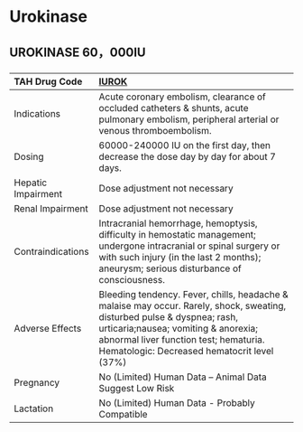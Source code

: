 # Urokinase

## UROKINASE 60，000IU

##### 

| TAH Drug Code      | [IUROK](https://www.tahsda.org.tw/drugs/hissearch.php?drug_code=IUROK)                                                                                                                                                                                  |
|:-------------------|:--------------------------------------------------------------------------------------------------------------------------------------------------------------------------------------------------------------------------------------------------------|
| Indications        | Acute coronary embolism, clearance of occluded catheters & shunts, acute pulmonary embolism, peripheral arterial or venous thromboembolism.                                                                                                             |
| Dosing             | 60000-240000 IU on the first day, then decrease the dose day by day for about 7 days.                                                                                                                                                                   |
| Hepatic Impairment | Dose adjustment not necessary                                                                                                                                                                                                                           |
| Renal Impairment   | Dose adjustment not necessary                                                                                                                                                                                                                           |
| Contraindications  | Intracranial hemorrhage, hemoptysis, difficulty in hemostatic management; undergone intracranial or spinal surgery or with such injury (in the last 2 months); aneurysm; serious disturbance of consciousness.                                          |
| Adverse Effects    | Bleeding tendency. Fever, chills, headache & malaise may occur. Rarely, shock, sweating, disturbed pulse & dyspnea; rash, urticaria;nausea; vomiting & anorexia; abnormal liver function test; hematuria. Hematologic: Decreased hematocrit level (37%) |
| Pregnancy          | No (Limited) Human Data – Animal Data Suggest Low Risk                                                                                                                                                                                                  |
| Lactation          | No (Limited) Human Data - Probably Compatible                                                                                                                                                                                                           |

